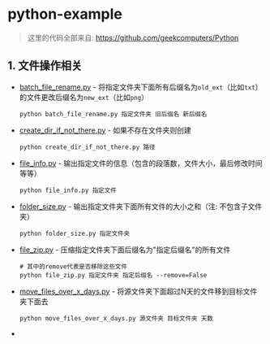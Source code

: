 # python-example

> 这里的代码全部来自: https://github.com/geekcomputers/Python

## 1. 文件操作相关

- [batch_file_rename.py](FILE/batch_file_rename.py) - 将指定文件夹下面所有后缀名为`old_ext`（比如`txt`）的文件更改后缀名为`new_ext`（比如`png`）

  ```shell
  python batch_file_rename.py 指定文件夹 旧后缀名 新后缀名 
  ```

- [create_dir_if_not_there.py](FILE/create_dir_if_not_there.py) - 如果不存在文件夹则创建

  ```shell
  python create_dir_if_not_there.py 路径
  ```

- [file_info.py](FILE/file_info.py) - 输出指定文件的信息（包含的段落数，文件大小，最后修改时间等等）

  ```
  python file_info.py 指定文件
  ```

- [folder_size.py](FILE/folder_size.py) - 输出指定文件夹下面所有文件的大小之和（注: 不包含子文件夹）

  ```shell
  python folder_size.py 指定文件夹
  ```

- [file_zip.py](FILE/file_zip.py) - 压缩指定文件夹下面后缀名为"指定后缀名"的所有文件

  ```shell
  # 其中的remove代表是否移除这些文件
  python file_zip.py 指定文件夹 指定后缀名 --remove=False
  ```

- [move_files_over_x_days.py](FILE/move_files_over_x_days.py) - 将源文件夹下面超过N天的文件移到目标文件夹下面去

  ```shell
  python move_files_over_x_days.py 源文件夹 目标文件夹 天数
  ```

- 


